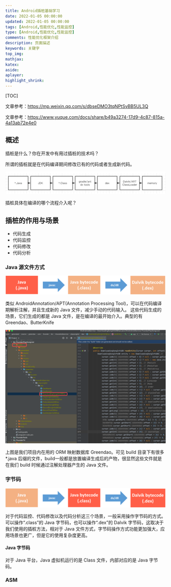 ```yaml
---
title: Android插桩基础学习
date: 2022-01-05 00:00:00
updated: 2022-01-05 00:00:00
tags: [Android,性能优化,性能监控]
type: [Android,性能优化,性能监控]
comments: 性能优化框架介绍
description: 页面描述
keywords: 关键字
top_img:
mathjax:
katex:
aside:
aplayer:
highlight_shrink:
---
```




[TOC]



文章参考：https://mp.weixin.qq.com/s/dbseDMO3tqNPtSvBB5UL3Q

文章参考：https://www.yuque.com/docs/share/b49a3274-17d9-4c87-815a-4a13ab72e4e0



## 概述

插桩是什么？你在开发中有用过插桩的技术吗？

所谓的插桩就是在代码编译期间修改已有的代码或者生成新代码。

![img](images/1635334953666-8d72c549-ea5d-463e-a183-d5da05577145.png)

插桩具体在编译的哪个流程介入呢？



## 插桩的作用与场景

- 代码生成
- 代码监控
- 代码修改
- 代码分析



### Java 源文件方式

![img](images/1635421129626-13140745-a4bd-4696-a526-95282ee0ba21.png)



类似 AndroidAnnotation/APT(Annotation Processing Tool)，可以在代码编译期解析注解，并且生成新的 Java 文件，减少手动的代码输入。 这些代码生成的场景，它们生成的都是 Java 文件，是在编译的最开始介入。典型的有 Greendao、ButterKnife 

<img src="images/1635339301658-b64ed1de-d625-4a27-adbb-2faa13918baa.png" alt="img" style="zoom:50%;" />

 上图是我们项目内在用的 ORM 映射数据库 Greendao。可见 build 目录下有很多 *.java 后缀的文件，build一般都是放置编译生成后的产物，很显然这些文件就是在我们 build 时候通过注解处理器产生的 Java 文件。



### 字节码

![img](images/1635421150384-3673e3e7-85c8-47ee-9c69-fe72bb05a235-20220421112546474.png)



对于代码监控、代码修改以及代码分析这三个场景，一般采用操作字节码的方式。可以操作“.class”的 Java 字节码，也可以操作“.dex”的 Dalvik 字节码，这取决于我们使用的插桩方法，相对于 Java 文件方式，字节码操作方式功能更加强大，应用场景也更广，但是它的使用复杂度更高。

#### Java 字节码 

对于 Java 平台，Java 虚拟机运行的是 Class 文件，内部对应的是 Java 字节码。











### ASM

